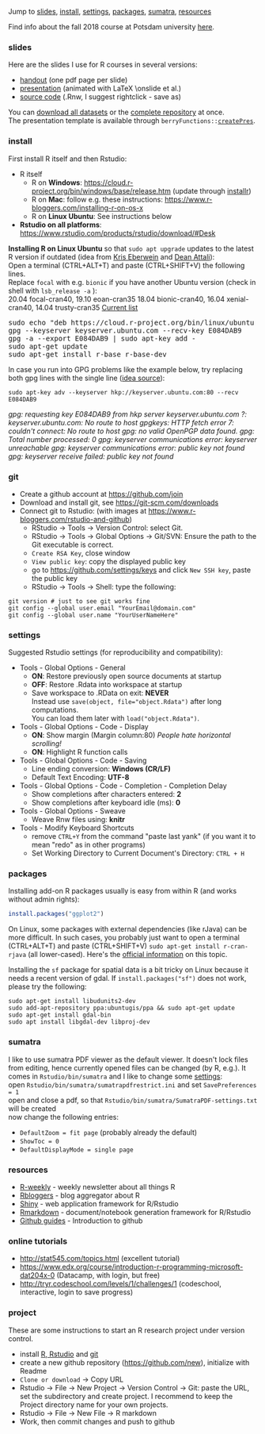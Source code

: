 Jump to [slides](#slides), [install](#install), [settings](#settings), [packages](#packages), [sumatra](#sumatra), [resources](#resources)

Find info about the fall 2018 course at Potsdam university [here](https://github.com/brry/course/blob/master/uni.md).

### slides

Here are the slides I use for R courses in several versions:

* [handout](https://github.com/brry/course/raw/master/RcourseBerry.pdf) (one pdf page per slide)
* [presentation](https://github.com/brry/course/raw/master/RcourseBerry%20pres.pdf)
(animated with LaTeX \\onslide et al.)
* [source code](https://github.com/brry/course/raw/master/RcourseBerry.Rnw) (.Rnw, I suggest rightclick - save as)

You can [download all datasets](https://minhaskamal.github.io/DownGit/#/home?url=https://github.com/brry/course/tree/master/data) or the [complete repository](https://github.com/brry/course/archive/master.zip) at once.  
The presentation template is available through
`berryFunctions::`[`createPres`](https://www.rdocumentation.org/packages/berryFunctions/topics/createPres?).


### install
First install R itself and then Rstudio:

* R itself
  * R on **Windows**: <https://cloud.r-project.org/bin/windows/base/release.htm> (update through [installr](https://github.com/talgalili/installr/blob/master/README.md))
  * R on **Mac**: follow e.g. these instructions: https://www.r-bloggers.com/installing-r-on-os-x
  * R on **Linux Ubuntu**: See instructions below  
* **Rstudio on all platforms**: https://www.rstudio.com/products/rstudio/download/#Desk


**Installing R on Linux Ubuntu** so that `sudo apt upgrade` updates to the latest R version if outdated 
(idea from [Kris Eberwein](https://www.r-bloggers.com/how-to-install-r-on-linux-ubuntu-16-04-xenial-xerus) and [Dean Attali](https://www.digitalocean.com/community/tutorials/how-to-set-up-r-on-ubuntu-14-04)):  
Open a terminal (CTRL+ALT+T) and paste (CTRL+SHIFT+V) the following lines.  
Replace `focal` with e.g. `bionic` if you have another Ubuntu version (check in shell with `lsb_release -a`  ):  
20.04 focal-cran40, 19.10 eoan-cran35 18.04 bionic-cran40, 16.04 xenial-cran40, 14.04 trusty-cran35 [Current list](https://cloud.r-project.org/bin/linux/ubuntu/)

<pre>
sudo echo "deb https://cloud.r-project.org/bin/linux/ubuntu <b>focal-cran40</b>/" | sudo tee -a /etc/apt/sources.list
gpg --keyserver keyserver.ubuntu.com --recv-key E084DAB9
gpg -a --export E084DAB9 | sudo apt-key add -
sudo apt-get update
sudo apt-get install r-base r-base-dev
</pre>
In case you run into GPG problems like the example below, try replacing both gpg lines with the single line 
([idea source](https://superuser.com/questions/620765/sudo-apt-key-adv-keyserver-keyserver-ubuntu-com-recv-7f0ceb10-command-return)):
```
sudo apt-key adv --keyserver hkp://keyserver.ubuntu.com:80 --recv E084DAB9
```

*gpg: requesting key E084DAB9 from hkp server keyserver.ubuntu.com
?: keyserver.ubuntu.com: No route to host
gpgkeys: HTTP fetch error 7: couldn't connect: No route to host
gpg: no valid OpenPGP data found.
gpg: Total number processed: 0
gpg: keyserver communications error: keyserver unreachable
gpg: keyserver communications error: public key not found
gpg: keyserver receive failed: public key not found*


### git

- Create a github account at <https://github.com/join>
- Download and install git, see <https://git-scm.com/downloads>
- Connect git to Rstudio: (with images at <https://www.r-bloggers.com/rstudio-and-github>)
  - RStudio -> Tools -> Version Control: select Git.
  - RStudio -> Tools -> Global Options -> Git/SVN: Ensure the path to the Git executable is correct.
  - `Create RSA Key`, close window
  - `View public key`: copy the displayed public key
  - go to <https://github.com/settings/keys> and click `New SSH key`, paste the public key
  - RStudio -> Tools -> Shell: type the following:
```
git version # just to see git works fine
git config --global user.email "YourEmail@domain.com"
git config --global user.name "YourUserNameHere"
```

  

### settings

Suggested Rstudio settings (for reproducibility and compatibility):

- Tools - Global Options - General
    - **ON**: Restore previously open source documents at startup  
    - **OFF**: Restore .Rdata into workspace at startup  
    - Save workspace to .RData on exit: **NEVER**  
Instead use `save(object, file="object.Rdata")` after long computations.  
You can load them later with `load("object.Rdata")`.
- Tools - Global Options - Code - Display
    - **ON**: Show margin (Margin column:80)  *People hate horizontal scrolling!*
    - **ON**: Highlight R function calls
- Tools - Global Options - Code - Saving
    - Line ending conversion: **Windows (CR/LF)**
    - Default Text Encoding: **UTF-8**
- Tools - Global Options - Code - Completion - Completion Delay
    - Show completions after characters entered: **2**
    - Show completions after keyboard idle (ms): **0**
- Tools - Global Options - Sweave
    - Weave Rnw files using: **knitr**
- Tools - Modify Keyboard Shortcuts
    - remove `CTRL+Y` from the command "paste last yank" (if you want it to mean "redo" as in other programs)
    - Set Working Directory to Current Document's Directory: `CTRL + H`


### packages

Installing add-on R packages usually is easy from within R (and works without admin rights):
```R
install.packages("ggplot2")
```
On Linux, some packages with external dependencies (like rJava) can be more difficult.
In such cases, you probably just want to open a terminal (CTRL+ALT+T) and paste (CTRL+SHIFT+V) `sudo apt-get install r-cran-rjava` (all lower-cased). 
Here's the [official information](https://cran.r-project.org/bin/linux/ubuntu/README.html#supported-packages) on this topic.

Installing the `sf` package for spatial data is a bit tricky on Linux because it needs a recent version of gdal. 
If `install.packages("sf")` does not work, please try the following:
```
sudo apt-get install libudunits2-dev
sudo add-apt-repository ppa:ubuntugis/ppa && sudo apt-get update
sudo apt-get install gdal-bin
sudo apt install libgdal-dev libproj-dev
```


### sumatra

I like to use sumatra PDF viewer as the default viewer. 
It doesn't lock files from editing, hence currently opened files can be changed (by R, e.g.).
It comes in `Rstudio/bin/sumatra` and I like to change some [settings](https://www.sumatrapdfreader.org/settings.html):  
open `Rstudio/bin/sumatra/sumatrapdfrestrict.ini` and set `SavePreferences = 1`  
open and close a pdf, so that `Rstudio/bin/sumatra/SumatraPDF-settings.txt` will be created  
now change the following entries:

* `DefaultZoom = fit page` (probably already the default)
* `ShowToc = 0`
* `DefaultDisplayMode = single page`


### resources

* [R-weekly](https://rweekly.org/) - weekly newsletter about all things R
* [Rbloggers](https://www.r-bloggers.com/) - blog aggregator about R
* [Shiny](https://shiny.rstudio.com/) - web application framework for R/Rstudio
* [Rmarkdown](http://rmarkdown.rstudio.com/) - document/notebook generation framework for R/Rstudio
* [Github guides](https://guides.github.com/) - Introduction to github


### online tutorials
* http://stat545.com/topics.html (excellent tutorial)
* https://www.edx.org/course/introduction-r-programming-microsoft-dat204x-0 (Datacamp, with login, but free)
* http://tryr.codeschool.com/levels/1/challenges/1 (codeschool, interactive, login to save progress)



### project

These are some instructions to start an R research project under version control.

- install [R, Rstudio](https://github.com/brry/course/#install) and [git](https://github.com/brry/course/#git) 
- create a new github repository (<https://github.com/new>), initialize with Readme
- `Clone or download` -> Copy URL
- Rstudio -> File -> New Project -> Version Control -> Git: paste the URL, set the subdirectory and create project. I recommend to keep the Project directory name for your own projects.
- Rstudio -> File -> New File -> R markdown
- Work, then commit changes and push to github

